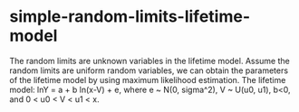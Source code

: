 # simple-random-limits-lifetime-model
The random limits are unknown variables in the lifetime model. Assume the random limits are uniform random variables, we can obtain the parameters of the lifetime model by using maximum likelihood estimation.
The lifetime model:
lnY = a + b ln(x-V) + e, where e ~ N(0, sigma^2), V ~ U(u0, u1), b<0, and 0 < u0 < V < u1 < x.
